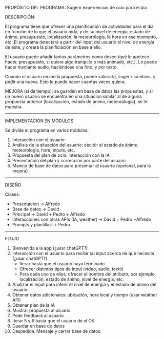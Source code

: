 PROPÓSITO DEL PROGRAMA: Sugerir experiencias de ocio para el día

DESCRIPCIÓN: 

El programa tiene que ofrecer una planificación de actividades para el día en función de lo 
que el usuario pida, y de su nivel de energía, estado de ánimo, presupuesto, localización, la meteorología, 
la hora en ese momento, etc. El programa detectará a partir del input del usuario el nivel de energía de 
éste, y creará la planificiación en base a ello.

El usuario puede añadir tantos parámetros como desee (qué le apetece hacer, presupuesto, si quiere algo 
tranquilo o más animado, etc.). Lo puede hacer mediante audio, haciéndose una foto, y por texto.

Cuando el usuario recibe la propuesta, puede valorarla, sugerir cambios, y pedir una nueva. Esto lo puede
hacer cuantas veces quiera.

MEJORA (si da tiempo): se guardan en basa de datos las propuestas, y si un nuevo usuario se encuentra 
en una situación similar al de alguna propuesta anterior (localización, estado de ánimo, meteorología),
se le muestra.

-------------------

IMPLEMENTACIÓN EN MÓDULOS

Se divide el programa en varios módulos:
 
1. Interacción con el usuario
2. Análisis de la situación del usuario: decidir el estado de ánimo, meteorología, hora, inputs, etc.
3. Propuesta del plan de ocio: interacción con la IA
4. Presentación del plan y corrección por parte del usuario
5. Manejo de base de datos para presentar al usuario (opcional, para la mejora)

-------------------

DISEÑO

Clases:

- Presentacion -> Alfredo
- Base de datos -> David
- Principal -> David  + Pedro + Alfredo 
- Interacciones con otras APIs (IA, weather) -> David + Pedro +Alfredo
- Prompts y plantillas -> Pedro

-------------------

FLUJO

1. Bienvenida a la app (¿usar chatGPT?)
2. Interacción con el usuario para recibir su input acerca de qué necesita (¿usar chatGPT?)
   - Iterar hasta que el usuario haya terminado
   - Ofrecer distintos tipos de input (video, audio, texto)
   - Para cada uno de ellos, ofrecer el nombre del atributo, por ejemplo: localización, 
         estado de ánimo, nivel de energía, etc.
3. Analizar el input para inferir el nivel de energía y el estado de ánimo del usuario
4. Obtener datos adicionales: ubicación, hora local y tiempo (usar weather API)
5. Obtener plan de la IA
6. Mostrar propuesta al usuario
7. Pedir feedback al usuario
8. Iterar 5 y 6 hasta que el usuario de el OK.
9. Guardar en base de datos
10. Despedida. Mensaje y cerrar base de datos.

